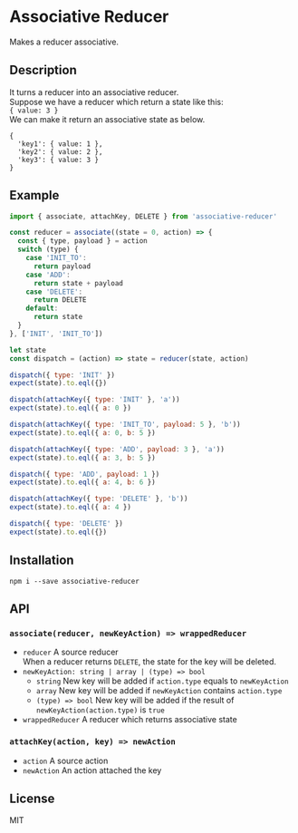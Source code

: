 Associative Reducer
====
Makes a reducer associative.

## Description
It turns a reducer into an associative reducer.  
Suppose we have a reducer which return a state like this:  
`{ value: 3 }`  
We can make it return an associative state as below.  
```
{
  'key1': { value: 1 },
  'key2': { value: 2 },
  'key3': { value: 3 }
}
```

## Example
```javascript
import { associate, attachKey, DELETE } from 'associative-reducer'

const reducer = associate((state = 0, action) => {
  const { type, payload } = action
  switch (type) {
    case 'INIT_TO':
      return payload
    case 'ADD':
      return state + payload
    case 'DELETE':
      return DELETE
    default:
      return state
  }
}, ['INIT', 'INIT_TO'])

let state
const dispatch = (action) => state = reducer(state, action)

dispatch({ type: 'INIT' })
expect(state).to.eql({})

dispatch(attachKey({ type: 'INIT' }, 'a'))
expect(state).to.eql({ a: 0 })

dispatch(attachKey({ type: 'INIT_TO', payload: 5 }, 'b'))
expect(state).to.eql({ a: 0, b: 5 })

dispatch(attachKey({ type: 'ADD', payload: 3 }, 'a'))
expect(state).to.eql({ a: 3, b: 5 })

dispatch({ type: 'ADD', payload: 1 })
expect(state).to.eql({ a: 4, b: 6 })

dispatch(attachKey({ type: 'DELETE' }, 'b'))
expect(state).to.eql({ a: 4 })

dispatch({ type: 'DELETE' })
expect(state).to.eql({})
```

## Installation
`npm i --save associative-reducer`

## API

### `associate(reducer, newKeyAction) => wrappedReducer`
- `reducer` A source reducer  
When a reducer returns `DELETE`, the state for the key will be deleted.
- `newKeyAction: string | array | (type) => bool`  
  - `string` New key will be added if `action.type` equals to `newKeyAction`
  - `array` New key will be added if `newKeyAction` contains `action.type`
  - `(type) => bool` New key will be added if the result of `newKeyAction(action.type)` is `true`
- `wrappedReducer` A reducer which returns associative state

### `attachKey(action, key) => newAction`
- `action` A source action
- `newAction` An action attached the key

## License
MIT
